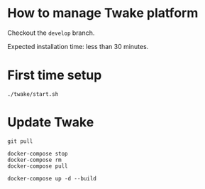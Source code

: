 # How to manage Twake platform

Checkout the `develop` branch.

Expected installation time: less than 30 minutes.

# First time setup

```shell
./twake/start.sh
```

# Update Twake

```
git pull

docker-compose stop
docker-compose rm
docker-compose pull

docker-compose up -d --build
```
